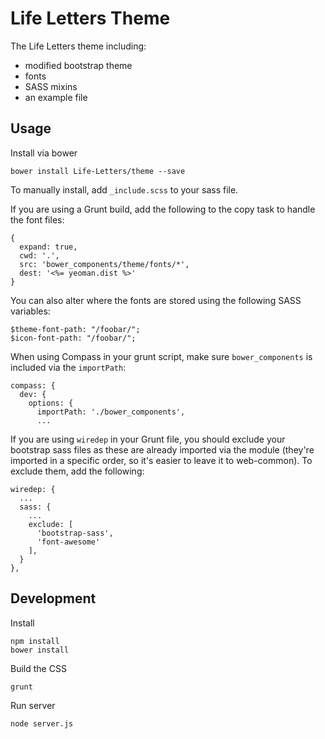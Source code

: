 # Life Letters Theme

The Life Letters theme including:

- modified bootstrap theme
- fonts
- SASS mixins
- an example file



## Usage

Install via bower

    bower install Life-Letters/theme --save

To manually install, add `_include.scss` to your sass file.

If you are using a Grunt build, add the following to the copy
task to handle the font files:

    {
      expand: true,
      cwd: '.',
      src: 'bower_components/theme/fonts/*',
      dest: '<%= yeoman.dist %>'
    }


You can also alter where the fonts are stored using the following 
SASS variables:

    $theme-font-path: "/foobar/";
    $icon-font-path: "/foobar/";


When using Compass in your grunt script, make sure `bower_components`
is included via the `importPath`:

    compass: {
      dev: {
        options: {
          importPath: './bower_components',
          ...

If you are using `wiredep` in your Grunt file, you should exclude your bootstrap sass files as
these are already imported via the module (they're imported in a specific order, so it's
easier to leave it to web-common). To exclude them, add the
following:

    wiredep: {
      ...
      sass: {
        ...
        exclude: [
          'bootstrap-sass',
          'font-awesome'
        ],
      }
    },

## Development

Install

    npm install
    bower install

Build the CSS

    grunt

Run server

    node server.js

